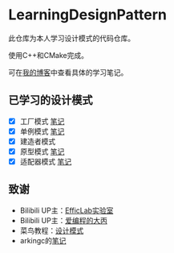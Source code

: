 # LearningDesignPattern

此仓库为本人学习设计模式的代码仓库。

使用C++和CMake完成。

可在[我的博客](https://mfnest.tech)中查看具体的学习笔记。

## 已学习的设计模式

- [x] 工厂模式 [笔记](https://mfnest.tech/%e8%ae%be%e8%ae%a1%e6%a8%a1%e5%bc%8f%e5%ad%a6%e4%b9%a0-%e5%b7%a5%e5%8e%82%e6%a8%a1%e5%bc%8f/)
- [x] 单例模式 [笔记](https://mfnest.tech/%e8%ae%be%e8%ae%a1%e6%a8%a1%e5%bc%8f%e5%ad%a6%e4%b9%a0-%e5%8d%95%e4%be%8b%e6%a8%a1%e5%bc%8f/)
- [x] 建造者模式
- [x] 原型模式 [笔记](https://mfnest.tech/%e8%ae%be%e8%ae%a1%e6%a8%a1%e5%bc%8f%e5%ad%a6%e4%b9%a0-%e5%8e%9f%e5%9e%8b%e6%a8%a1%e5%bc%8f/)
- [x] 适配器模式 [笔记](https://mfnest.tech/%e8%ae%be%e8%ae%a1%e6%a8%a1%e5%bc%8f%e5%ad%a6%e4%b9%a0-%e9%80%82%e9%85%8d%e5%99%a8%e6%a8%a1%e5%bc%8f/)

## 致谢
- Bilibili UP主：[EfficLab实验室](https://space.bilibili.com/5953240)
- Bilibili UP主：[爱编程的大丙](https://space.bilibili.com/147020887)
- 菜鸟教程：[设计模式](https://www.runoob.com/design-pattern/design-pattern-tutorial.html)
- arkingc的[笔记](https://github.com/arkingc/note/blob/master/C++/STL%E6%BA%90%E7%A0%81%E5%89%96%E6%9E%90.md)